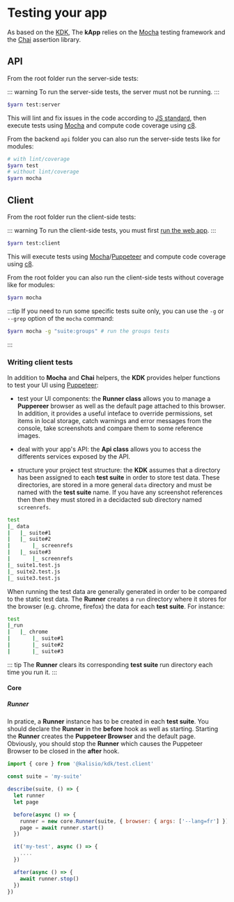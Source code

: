 # Testing your app

As based on the [KDK](https://kalisio.github.io/kdk/guides/development/test.html), The **kApp** relies on the [Mocha](https://mochajs.org/) testing framework and the [Chai](https://www.chaijs.com/) assertion library. 

## API

From the root folder run the server-side tests: 

::: warning 
To run the server-side tests, the server must not be running.
::: 

```bash
$yarn test:server
```

This will lint and fix issues in the code according to [JS standard](https://github.com/feross/standard), then execute tests using [Mocha](https://mochajs.org/) and compute code coverage using [c8](https://github.com/bcoe/c8).

From the backend `api` folder you can also run the server-side tests like for modules: 

```bash
# with lint/coverage
$yarn test
# without lint/coverage
$yarn mocha
```

## Client

From the root folder run the client-side tests: 

::: warning 
To run the client-side tests, you must first [run the web app](./develop.md#web-app).
::: 

```bash
$yarn test:client
```

This will execute tests using [Mocha](https://mochajs.org/)/[Puppeteer](https://github.com/puppeteer/puppeteer) and compute code coverage using [c8](https://github.com/bcoe/c8). 

From the root folder you can also run the client-side tests without coverage like for modules: 

```bash
$yarn mocha
```

:::tip
If you need to run some specific tests suite only, you can use the `-g` or `--grep` option of the `mocha` command:

```bash
$yarn mocha -g "suite:groups" # run the groups tests
```
:::

### Writing client tests

In addition to **Mocha** and **Chai** helpers, the **KDK** provides helper functions to test your UI using [Puppeteer](https://github.com/puppeteer/puppeteer):
* test your UI components: the **Runner class** allows you to manage a **Puppereer** browser as well as the default page attached to this browser. In addition, it provides a useful inteface to override permissions, set items in local storage, catch warnings and error messages from the console, take screenshots and compare them to some reference images. 

* deal with your app's API: the **Api class** allows you to access the differents services exposed by the API.

* structure your project test structure: the **KDK** assumes that a directory has been assigned to each **test suite** in order to store test data. These directories, are stored in a more general `data` directory and must be named with the **test suite** name. If you have any screenshot references then then they must stored in a decidacted sub directory named `screenrefs`.

```bash
test
|_ data 
|   |_ suite#1
|   |_ suite#2
|       |_ screenrefs
|   |_ suite#3
|       |_ screenrefs
|_ suite1.test.js
|_ suite2.test.js
|_ suite3.test.js
```

When running the test data are generally generated in order to be compared to the static test data. The **Runner** creates a `run` directory where it stores for the browser (e.g. chrome, firefox) the data for each **test suite**. For instance:

```bash
test
|_run
|   |_ chrome
|       |_ suite#1
|       |_ suite#2
|       |_ suite#3
```

::: tip 
The **Runner** clears its corresponding **test suite** run directory each time you run it.
::: 

#### Core

##### Runner

In pratice, a **Runner** instance has to be created in each **test suite**. You should declare the **Runner** in the **before** hook as well as starting. Starting the **Runner** creates the **Puppeteer Browser** and the default page. Obviously, you should stop the **Runner** which causes the Puppeteer Browser to be closed in the **after** hook.

```js
import { core } from '@kalisio/kdk/test.client'

const suite = 'my-suite'

describe(suite, () => {
  let runner
  let page

  before(async () => {
    runner = new core.Runner(suite, { browser: { args: ['--lang=fr'] })
    page = await runner.start()
  })

  it('my-test', async () => {
    ....
  })

  after(async () => {
    await runner.stop()
  })
})
```